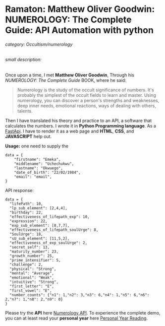 # Ramaton: Matthew Oliver Goodwin: NUMEROLOGY: The Complete Guide: API Automation with python

###### category: Occultism/numerology

###### small description:
Once upon a time, I met **Matthew Oliver Goodwin**, Through his _NUMEROLOGY: The Complete Guide_ BOOK, where he said:

>Numerology is the study of the occult significance of numbers. It's probably the simplest of the occult fields to learn and master. Using numerology, you can discover a person's strengths and weaknesses, deep inner needs, emotional reactions, ways of dealing with others, talents.

Then I have translated his theory and practice to an API, a software that calculates the numbers. I wrote it in **Python Programming language**. As a [FastApi](https://fastapi.tiangolo.com/). I have to render it as a web page and **HTML**, **CSS**, and **JAVASCRIPT** help out.

**Usage:** one need to supply the
```
data = {
    "firstname": "Emeka",
    "middlename": "Uchechukwu",
    "lastname": "Okwuego",
    "date_of_birth": "22/02/1984",
    "email": "email",
}
```
API response: 

```
data = {
  "lifePath": 10,
  "lp_sub_element": [2,4,4],
  "birthday": 22,
  "effectiveness_of_lifepath_exp": 10,
  "expression": 22,
  "exp_sub_element": [8,7,7],
  "effectiveness_of_lifepath_soulUrge": 8,
  "SoulUrge": 18,
  "sU_sub_element": [11,5,2],
  "effectiveness_of_exp_soulUrge": 2,
  "secret_self": 13,
  "maturity_number": 23,
  "growth_number": 25,
  "prime_intensifier": 5,
  "challenge": 2,
  "physical": "Strong",
  "mental": "Average",
  "emotional": "Weak",
  "intuitive": "Strong",
  "first_letter": "E",
  "first_vowel": "E",
  "number_counts": {"n1": 1,"n2": 3,"n3": 6,"n4": 1,"n5": 6,"n6": 2,"n7": 1,"n8": 2,"n9": 0}
}
```

Please try the **API** here [Numerology API](https://su16oe.deta.dev/docs#/).
To experience the complete demo, you can at least read your **personal year** here [Personal Year Reading](https://princely.com.ng/demo).

